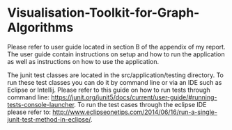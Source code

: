 # Visualisation-Toolkit-for-Graph-Algorithms

Please refer to user guide located in section B of the appendix of my report. The user guide contain instructions on setup and how to run the application as well as instructions on how to use the application.

The junit test classes are located in the src/application/testing directory. To run these test classes you can do it by command line or via an IDE such as Eclipse or Intellij. Please refer to this guide on how to run tests through command line: https://junit.org/junit5/docs/current/user-guide/#running-tests-console-launcher. To run the test cases through the eclipse IDE please refer to: http://www.eclipseonetips.com/2014/06/16/run-a-single-junit-test-method-in-eclipse/. 
